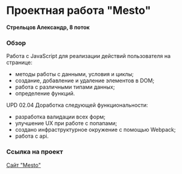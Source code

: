 # Проектная работа "Mesto"
**Стрельцов Александр, 8 поток**

### Обзор
Работа с JavaScript для реализации действий пользователя на странице:
- методы работы с данными, условия и циклы;
- создание, добавление и удаление элементов в DOM;
- работа с различными типами данных;
- определение функций.

UPD 02.04
Доработка следующей функциональности:
- разработка валидации всех форм;
- улучшение UX при работе с попапами;
- создано инфраструктурное окружение с помощью Webpack;
- работа с api.

### Ссылка на проект
[Сайт "Mesto"](https://alexanderstreltsov.github.io/mesto-project/)

